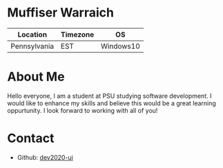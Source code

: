 
# Muffiser Warraich

Location | Timezone | OS
-------- | -------- | --
Pennsylvania | EST | Windows10

# About Me
Hello everyone, I am a student at PSU studying software development. I would like to enhance my skills and believe this would be a great learning oppurtunity.
I look forward to working with all of you!

# Contact
  * Github: [dev2020-ui](https://github.com/dev2020-ui)
